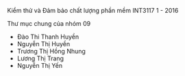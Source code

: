 Kiểm thử và Đảm bảo chất lượng phần mềm INT3117 1 - 2016

Thư mục chung của nhóm 09

- Đào Thi Thanh Huyền
- Nguyễn Thị Huyền
- Trương Thị Hồng Nhung
- Lương Thị Trang
- Nguyễn Thị Yến

